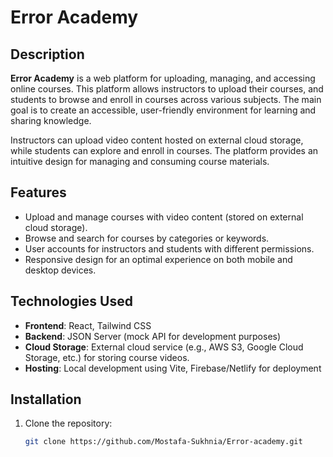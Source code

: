 # Error Academy

## Description
**Error Academy** is a web platform for uploading, managing, and accessing online courses. This platform allows instructors to upload their courses, and students to browse and enroll in courses across various subjects. The main goal is to create an accessible, user-friendly environment for learning and sharing knowledge.

Instructors can upload video content hosted on external cloud storage, while students can explore and enroll in courses. The platform provides an intuitive design for managing and consuming course materials.

## Features
- Upload and manage courses with video content (stored on external cloud storage).
- Browse and search for courses by categories or keywords.
- User accounts for instructors and students with different permissions.
- Responsive design for an optimal experience on both mobile and desktop devices.

## Technologies Used
- **Frontend**: React, Tailwind CSS
- **Backend**: JSON Server (mock API for development purposes)
- **Cloud Storage**: External cloud service (e.g., AWS S3, Google Cloud Storage, etc.) for storing course videos.
- **Hosting**: Local development using Vite, Firebase/Netlify for deployment

## Installation

1. Clone the repository:
   ```bash
   git clone https://github.com/Mostafa-Sukhnia/Error-academy.git
